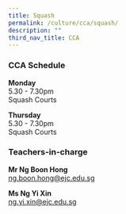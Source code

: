 ```yaml
---
title: Squash
permalink: /culture/cca/squash/
description: ""
third_nav_title: CCA
---
```

### CCA Schedule

**Monday**  
5.30 - 7.30pm  
Squash Courts

**Thursday**  
5.30 - 7.30pm  
Squash Courts

### Teachers-in-charge

**Mr Ng Boon Hong**  
[ng.boon.hong@ejc.edu.sg](mailto:ng.boon.hong@ejc.edu.sg)

**Ms Ng Yi Xin**  
[ng.yi.xin@ejc.edu.sg](mailto:ng.yi.xin@ejc.edu.sg)